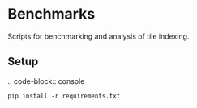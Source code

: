 Benchmarks
==========

Scripts for benchmarking and analysis of tile indexing.

Setup
-----

.. code-block:: console

    pip install -r requirements.txt
